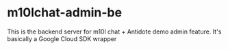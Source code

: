 # m10lchat-admin-be
This is the backend server for m10l chat + Antidote demo admin feature. It's basically a Google Cloud SDK wrapper
